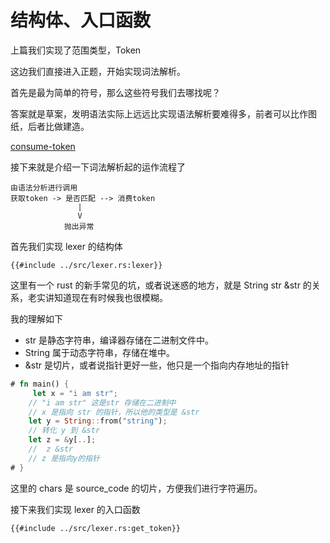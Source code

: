# 结构体、入口函数

上篇我们实现了范围类型，Token

这边我们直接进入正题，开始实现词法解析。

首先是最为简单的符号，那么这些符号我们去哪找呢？

答案就是草案，发明语法实际上远远比实现语法解析要难得多，前者可以比作图纸，后者比做建造。

[consume-token](https://www.w3.org/TR/css-syntax-3/#consume-token)

接下来就是介绍一下词法解析起的运作流程了

```
由语法分析进行调用
获取token -> 是否匹配 --> 消费token
               |
               V
            抛出异常
```

首先我们实现 lexer 的结构体

```rust,no_run,noplayground
{{#include ../src/lexer.rs:lexer}}
```

这里有一个 rust 的新手常见的坑，或者说迷惑的地方，就是 String str &str 的关系，老实讲知道现在有时候我也很模糊。

我的理解如下

- str 是静态字符串，编译器存储在二进制文件中。
- String 属于动态字符串，存储在堆中。
- &str 是切片，或者说指针更好一些，他只是一个指向内存地址的指针

```rust
# fn main() {
     let x = "i am str";
    // "i am str" 这是str 存储在二进制中
    // x 是指向 str 的指针，所以他的类型是 &str
    let y = String::from("string");
    // 转化 y 到 &str
    let z = &y[..];
    //  z &str
    // z 是指向y的指针
# }
```

这里的 chars 是 source_code 的切片，方便我们进行字符遍历。

接下来我们实现 lexer 的入口函数

```rust,no_run,noplayground
{{#include ../src/lexer.rs:get_token}}
```
